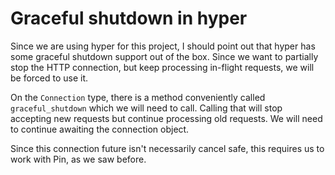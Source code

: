 # Graceful shutdown in hyper

Since we are using hyper for this project, I should point out that hyper has some graceful shutdown support out of the box. Since we want to partially stop the HTTP connection,
but keep processing in-flight requests, we will be forced to use it.

On the `Connection` type, there is a method conveniently called `graceful_shutdown` which we will need
to call. Calling that will stop accepting new requests but continue processing old requests.
We will need to continue awaiting the connection object.

Since this connection future isn't necessarily cancel safe,
this requires us to work with Pin, as we saw before.
